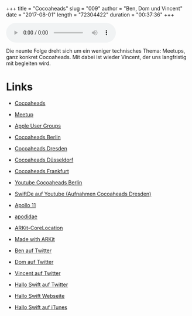 +++
title = "Cocoaheads"
slug = "009"
author = "Ben, Dom und Vincent"
date = "2017-08-01"
length = "72304422"
duration = "00:37:36"
+++

<audio controls>
    <source src="https://media.hallo-swift.de/file/halloswift/009.mp3" type="audio/mp3">
</audio>

Die neunte Folge dreht sich um ein weniger technisches Thema: Meetups, ganz konkret Cocoaheads. Mit dabei ist wieder Vincent, der uns langfristig mit begleiten wird.

# Links

- [Cocoaheads](http://cocoaheads.org)
- [Meetup](https://www.meetup.com/de-DE/)

- [Apple User Groups](https://www.apple.com/usergroups/)

- [Cocoaheads Berlin](https://www.meetup.com/de-DE/Cocoaheads-Berlin/)
- [Cocoaheads Dresden](https://www.meetup.com/de-DE/Cocoaheads-Dresden/)
- [Cocoaheads Düsseldorf](https://www.meetup.com/de-DE/CocoaHeads-Dusseldorf/)
- [Cocoaheads Frankfurt](https://www.meetup.com/de-DE/CocoaHeadsFFM/)

- [Youtube Cocoaheads Berlin](https://www.youtube.com/channel/UCJ0JUzZs0HRsvaUwEUjGDTA)
- [SwiftDe auf Youtube (Aufnahmen Cocoaheads Dresden)](https://www.youtube.com/c/swiftde)

- [Apollo 11](https://github.com/chrislgarry/Apollo-11)
- [apodidae](https://github.com/kiliankoe/apodidae)
- [ARKit-CoreLocation](https://github.com/ProjectDent/ARKit-CoreLocation)
- [Made with ARKit](http://www.madewitharkit.com)

- [Ben auf Twitter](https://twitter.com/benchr)
- [Dom auf Twitter](https://twitter.com/swiftpainless)
- [Vincent auf Twitter](https://twitter.com/regexident)
- [Hallo Swift auf Twitter](https://twitter.com/hallo_swift)

- [Hallo Swift Webseite](http://hallo-swift.de)
- [Hallo Swift auf iTunes](https://itunes.apple.com/de/podcast/hallo-swift/id1225721421?mt=2)
